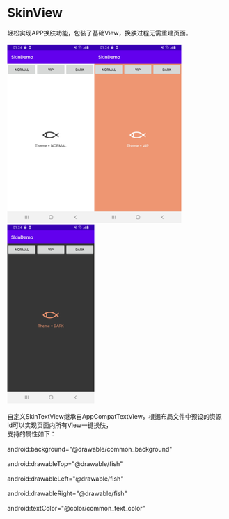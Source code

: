 # SkinView
轻松实现APP换肤功能，包装了基础View，换肤过程无需重建页面。
<br/>
<br/>
<img src="https://github.com/Dahuoji-Coder/SkinView/blob/master/SkinDemo-NORMAL.jpg" width="200" /><img src="https://github.com/Dahuoji-Coder/SkinView/blob/master/SkinDemo_VIP.jpg" width="200" />
<img src="https://github.com/Dahuoji-Coder/SkinView/blob/master/SkinDemo_DARK.jpg" width="200" />
<br/>
<br/>
自定义SkinTextView继承自AppCompatTextView，根据布局文件中预设的资源id可以实现页面内所有View一键换肤，
<br/>
支持的属性如下：
<br/>
<br/>
android:background="@drawable/common_background"
<br/>
<br/>
android:drawableTop="@drawable/fish"
<br/>
<br/>
android:drawableLeft="@drawable/fish"
<br/>
<br/>
android:drawableRight="@drawable/fish"
<br/>
<br/>
android:textColor="@color/common_text_color"
<br/>
